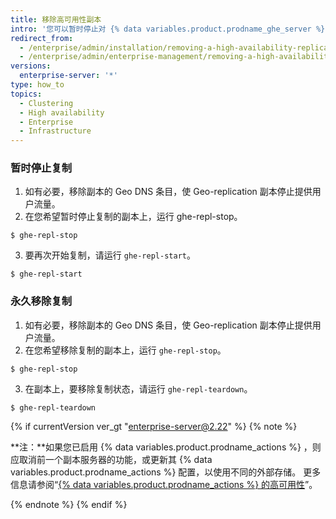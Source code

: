 ```yaml
---
title: 移除高可用性副本
intro: '您可以暂时停止对 {% data variables.product.prodname_ghe_server %} 副本的复制，也可以永久地移除复制。'
redirect_from:
  - /enterprise/admin/installation/removing-a-high-availability-replica
  - /enterprise/admin/enterprise-management/removing-a-high-availability-replica
versions:
  enterprise-server: '*'
type: how_to
topics:
  - Clustering
  - High availability
  - Enterprise
  - Infrastructure
---
```


### 暂时停止复制

1. 如有必要，移除副本的 Geo DNS 条目，使 Geo-replication 副本停止提供用户流量。
2. 在您希望暂时停止复制的副本上，运行 ghe-repl-stop。
  ```shell
  $ ghe-repl-stop
  ```
3. 要再次开始复制，请运行 `ghe-repl-start`。
  ```shell
  $ ghe-repl-start
  ```

### 永久移除复制

1. 如有必要，移除副本的 Geo DNS 条目，使 Geo-replication 副本停止提供用户流量。
2. 在您希望移除复制的副本上，运行 `ghe-repl-stop`。
  ```shell
  $ ghe-repl-stop
  ```
3. 在副本上，要移除复制状态，请运行 `ghe-repl-teardown`。
  ```shell
  $ ghe-repl-teardown
  ```

  {% if currentVersion ver_gt "enterprise-server@2.22" %}
  {% note %}

  **注：**如果您已启用 {% data variables.product.prodname_actions %} ，则应取消前一个副本服务器的功能，或更新其 {% data variables.product.prodname_actions %} 配置，以使用不同的外部存储。 更多信息请参阅“[{% data variables.product.prodname_actions %} 的高可用性](/admin/github-actions/high-availability-for-github-actions#high-availability-replicas)”。

  {% endnote %}
  {% endif %}
